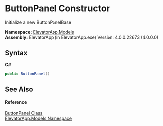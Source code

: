 # ButtonPanel Constructor 
 

Initialize a new ButtonPanelBase

**Namespace:**&nbsp;<a href="N_ElevatorApp_Models">ElevatorApp.Models</a><br />**Assembly:**&nbsp;ElevatorApp (in ElevatorApp.exe) Version: 4.0.0.22673 (4.0.0.0)

## Syntax

**C#**<br />
``` C#
public ButtonPanel()
```


## See Also


#### Reference
<a href="T_ElevatorApp_Models_ButtonPanel">ButtonPanel Class</a><br /><a href="N_ElevatorApp_Models">ElevatorApp.Models Namespace</a><br />